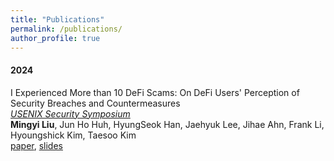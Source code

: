 ```yaml
---
title: "Publications"
permalink: /publications/
author_profile: true
---
```


#### 2024

I Experienced More than 10 DeFi Scams: On DeFi Users' Perception of Security Breaches and Countermeasures \
[*USENIX Security Symposium*](https://www.usenix.org/conference/usenixsecurity24) \
**Mingyi Liu**, Jun Ho Huh, HyungSeok Han, Jaehyuk Lee, Jihae Ahn, Frank Li, Hyoungshick Kim, Taesoo Kim \
[paper](http://mingyiliu.me/files/defi-paper.pdf), [slides](http://mingyiliu.me/files/defi-slides.pdf)
